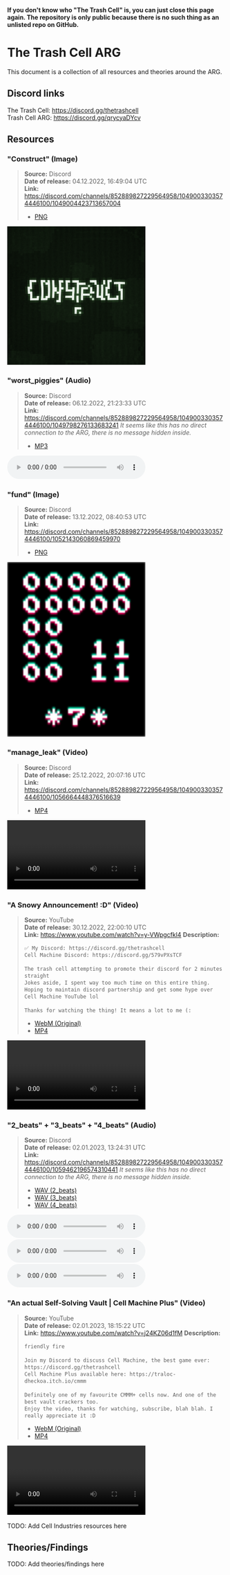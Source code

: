 **If you don't know who "The Trash Cell" is, you can just close this page again. The repository is only public because there is no such thing as an unlisted repo on GitHub.**

# The Trash Cell ARG

This document is a collection of all resources and theories around the ARG.

## Discord links

The Trash Cell: https://discord.gg/thetrashcell <br />
Trash Cell ARG: https://discord.gg/qrycyaDYcv

## Resources

### "Construct" (Image)

> **Source:** Discord <br />
> **Date of release:** 04.12.2022, 16:49:04 UTC <br />
> **Link:** https://discord.com/channels/852889827229564958/1049003303574446100/1049004423713657004
> - [PNG](./resources/construct.png)

<img src="./resources/construct.png" alt="Construct" width="320" style="max-width: 100%; height: auto;">

### "worst_piggies" (Audio)

> **Source:** Discord <br />
> **Date of release:** 06.12.2022, 21:23:33 UTC <br />
> **Link:** https://discord.com/channels/852889827229564958/1049003303574446100/1049798276133683241
> *It seems like this has no direct connection to the ARG, there is no message hidden inside.*
> - [MP3](./resources/worst_piggies.mp3)
  
<audio controls style="width: 320px; max-width: 100%;">
    <source src="./resources/worst_piggies.mp3" type="audio/mpeg">
</audio>

### "fund" (Image)

> **Source:** Discord <br />
> **Date of release:** 13.12.2022, 08:40:53 UTC <br />
> **Link:** https://discord.com/channels/852889827229564958/1049003303574446100/1052143060869459970
> - [PNG](./resources/fund.png)

<img src="./resources/fund.png" alt="Fund" width="320" style="max-width: 100%; height: auto;">

### "manage_leak" (Video)

> **Source:** Discord <br />
> **Date of release:** 25.12.2022, 20:07:16 UTC <br />
> **Link:** https://discord.com/channels/852889827229564958/1049003303574446100/1056664448376516639
> - [MP4](./resources/manage_leak.mp4)

<video width="320" height="240" controls style="max-width: 100%; height: auto;">
    <source src="./resources/manage_leak.mp4" type="video/mp4">
</video>

### "A Snowy Announcement! :D" (Video)

> **Source:** YouTube <br />
> **Date of release:** 30.12.2022, 22:00:10 UTC <br />
> **Link:** https://www.youtube.com/watch?v=y-VWpgcfkl4
> **Description:** <br />
> ```
> ✅ My Discord: https://discord.gg/thetrashcell
> Cell Machine Discord: https://discord.gg/579vPXsTCF 
> 
> The trash cell attempting to promote their discord for 2 minutes straight
> Jokes aside, I spent way too much time on this entire thing. Hoping to maintain discord partnership and get some hype over Cell Machine YouTube lol
> 
> Thanks for watching the thing! It means a lot to me (:
> ```
> - [WebM (Original)](./resources/snowy.webm)
> - [MP4](./resources/snowy.mp4)

<video width="320" height="240" controls style="max-width: 100%; height: auto;">
    <source src="./resources/snowy.mp4" type="video/mp4">
</video>

### "2_beats" + "3_beats" + "4_beats" (Audio)

> **Source:** Discord <br />
> **Date of release:** 02.01.2023, 13:24:31 UTC <br />
> **Link:** https://discord.com/channels/852889827229564958/1049003303574446100/1059462196574310441
> *It seems like this has no direct connection to the ARG, there is no message hidden inside.*
> - [WAV (2_beats)](./resources/2_beats.wav)
> - [WAV (3_beats)](./resources/3_beats.wav)
> - [WAV (4_beats)](./resources/4_beats.wav)

<audio controls style="width: 320px; max-width: 100%;">
    <source src="./resources/2_beats.wav" type="audio/x-wav">
</audio>

<audio controls style="width: 320px; max-width: 100%;">
    <source src="./resources/3_beats.wav" type="audio/x-wav">
</audio>

<audio controls style="width: 320px; max-width: 100%;">
    <source src="./resources/4_beats.wav" type="audio/x-wav">
</audio>

### "An actual Self-Solving Vault | Cell Machine Plus" (Video)

> **Source:** YouTube <br />
> **Date of release:** 02.01.2023, 18:15:22 UTC <br />
> **Link:** https://www.youtube.com/watch?v=j24KZ06d1fM
> **Description:** <br />
> ```
> friendly fire
> 
> Join my Discord to discuss Cell Machine, the best game ever: https://discord.gg/thetrashcell
> Cell Machine Plus available here: https://traloc-dheckoa.itch.io/cmmm
> 
> Definitely one of my favourite CMMM+ cells now. And one of the best vault crackers too.
> Enjoy the video, thanks for watching, subscribe, blah blah. I really appreciate it :D
> ```
> - [WebM (Original)](./resources/vault.webm)
> - [MP4](./resources/vault.mp4)

<video width="320" height="240" controls style="max-width: 100%; height: auto;">
    <source src="./resources/vault.mp4" type="video/mp4">
</video>

TODO: Add Cell Industries resources here

## Theories/Findings

TODO: Add theories/findings here
